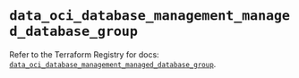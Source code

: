 # `data_oci_database_management_managed_database_group`

Refer to the Terraform Registry for docs: [`data_oci_database_management_managed_database_group`](https://registry.terraform.io/providers/oracle/oci/6.18.0/docs/data-sources/database_management_managed_database_group).
